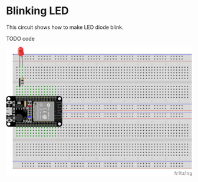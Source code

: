 # Blinking LED

This circuit shows how to make LED diode blink.

TODO code

![Blinking LED](sketch.png "Blinking LED")
